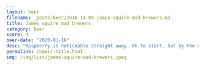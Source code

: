 ```yaml
---
layout: beer
filename: _posts/beer/2016-11-09-james-squire-mad-brewers.md
title: James squire mad brewers
category: beer
score: 4
beer-date: "2020-01-16"
desc: "Raspberry is noticeable straight away. Ok to start, but by the end of a pint there’s just too much sweetness"
permalink: /beer/:title.html
img: /img/list/james-squire-mad-brewers.jpeg
---
```

